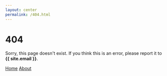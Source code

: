 ```yaml
---
layout: center
permalink: /404.html
---
```


# 404

Sorry, this page doesn't exist. If you think this is an error, please report it to **{{ site.email }}**.

<div class="mt3">
  <a href="{{ site.baseurl }}/" class="button button-blue button-big">Home</a>
  <a href="{{ site.baseurl }}/about/" class="button button-blue button-big">About</a>
</div>
